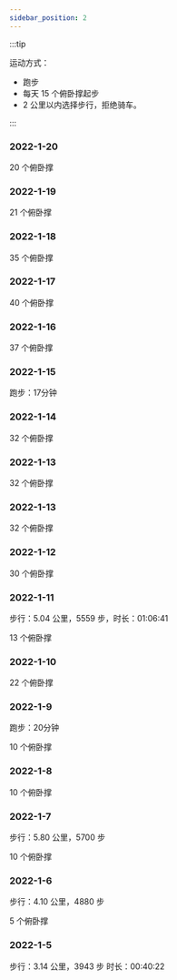 ```yaml
---
sidebar_position: 2
---
```


:::tip

运动方式：
- 跑步
- 每天 15 个俯卧撑起步
- 2 公里以内选择步行，拒绝骑车。

:::

### 2022-1-20

20 个俯卧撑

### 2022-1-19

21 个俯卧撑

### 2022-1-18

35 个俯卧撑

### 2022-1-17

40 个俯卧撑

### 2022-1-16

37 个俯卧撑

### 2022-1-15

跑步：17分钟

### 2022-1-14

32 个俯卧撑

### 2022-1-13

32 个俯卧撑

### 2022-1-13

32 个俯卧撑

### 2022-1-12

30 个俯卧撑

### 2022-1-11

步行：5.04 公里，5559 步，时长：01:06:41

13 个俯卧撑

### 2022-1-10

22 个俯卧撑

### 2022-1-9

跑步：20分钟

10 个俯卧撑

### 2022-1-8

10 个俯卧撑

### 2022-1-7

步行：5.80 公里，5700 步

10 个俯卧撑

### 2022-1-6

步行：4.10 公里，4880 步

5 个俯卧撑

### 2022-1-5

步行：3.14 公里，3943 步
时长：00:40:22